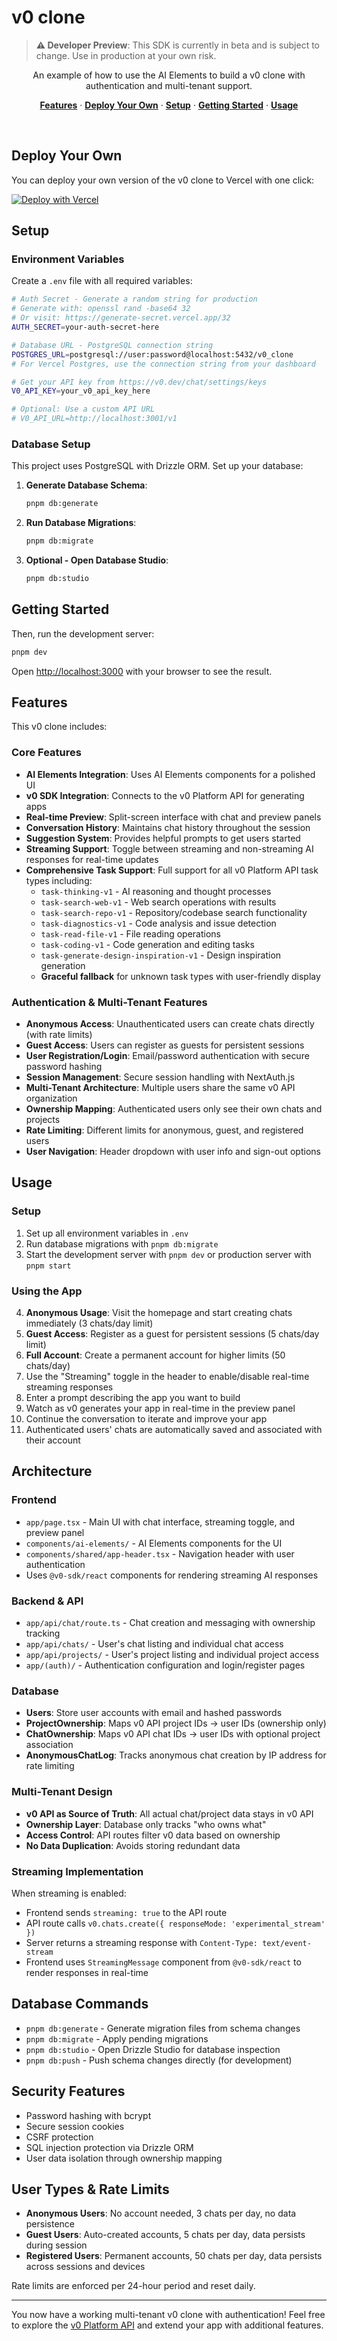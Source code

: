 # v0 clone

> **⚠️ Developer Preview**: This SDK is currently in beta and is subject to change. Use in production at your own risk.

<p align="center">
    An example of how to use the AI Elements to build a v0 clone with authentication and multi-tenant support.
</p>

<p align="center">
  <a href="#features"><strong>Features</strong></a> ·
  <a href="#deploy-your-own"><strong>Deploy Your Own</strong></a> ·
  <a href="#setup"><strong>Setup</strong></a> ·
  <a href="#getting-started"><strong>Getting Started</strong></a> ·
  <a href="#usage"><strong>Usage</strong></a>
</p>
<br/>

## Deploy Your Own

You can deploy your own version of the v0 clone to Vercel with one click:

[![Deploy with Vercel](https://vercel.com/button)](https://vercel.com/new/clone?repository-url=https%3A%2F%2Fgithub.com%2Fvercel%2Fv0-sdk&env=V0_API_KEY,AUTH_SECRET,POSTGRES_URL&envDescription=Learn+more+about+how+to+get+the+required+environment+variables&envLink=https%3A%2F%2Fgithub.com%2Fvercel%2Fv0-sdk%2Fblob%2Fmain%2Fexamples%2Fv0-clone%2FREADME.md%23environment-variables&project-name=v0-clone&repository-name=v0-clone&demo-title=v0+Clone&demo-description=A+full-featured+v0+clone+built+with+Next.js%2C+AI+Elements%2C+and+the+v0+SDK&demo-url=https%3A%2F%2Fclone-demo.v0-sdk.dev&root-directory=examples%2Fv0-clone)

## Setup

### Environment Variables

Create a `.env` file with all required variables:

```bash
# Auth Secret - Generate a random string for production
# Generate with: openssl rand -base64 32
# Or visit: https://generate-secret.vercel.app/32
AUTH_SECRET=your-auth-secret-here

# Database URL - PostgreSQL connection string
POSTGRES_URL=postgresql://user:password@localhost:5432/v0_clone
# For Vercel Postgres, use the connection string from your dashboard

# Get your API key from https://v0.dev/chat/settings/keys
V0_API_KEY=your_v0_api_key_here

# Optional: Use a custom API URL
# V0_API_URL=http://localhost:3001/v1
```

### Database Setup

This project uses PostgreSQL with Drizzle ORM. Set up your database:

1. **Generate Database Schema**:

   ```bash
   pnpm db:generate
   ```

2. **Run Database Migrations**:

   ```bash
   pnpm db:migrate
   ```

3. **Optional - Open Database Studio**:
   ```bash
   pnpm db:studio
   ```

## Getting Started

Then, run the development server:

```bash
pnpm dev
```

Open [http://localhost:3000](http://localhost:3000) with your browser to see the result.

## Features

This v0 clone includes:

### Core Features

- **AI Elements Integration**: Uses AI Elements components for a polished UI
- **v0 SDK Integration**: Connects to the v0 Platform API for generating apps
- **Real-time Preview**: Split-screen interface with chat and preview panels
- **Conversation History**: Maintains chat history throughout the session
- **Suggestion System**: Provides helpful prompts to get users started
- **Streaming Support**: Toggle between streaming and non-streaming AI responses for real-time updates
- **Comprehensive Task Support**: Full support for all v0 Platform API task types including:
  - `task-thinking-v1` - AI reasoning and thought processes
  - `task-search-web-v1` - Web search operations with results
  - `task-search-repo-v1` - Repository/codebase search functionality
  - `task-diagnostics-v1` - Code analysis and issue detection
  - `task-read-file-v1` - File reading operations
  - `task-coding-v1` - Code generation and editing tasks
  - `task-generate-design-inspiration-v1` - Design inspiration generation
  - **Graceful fallback** for unknown task types with user-friendly display

### Authentication & Multi-Tenant Features

- **Anonymous Access**: Unauthenticated users can create chats directly (with rate limits)
- **Guest Access**: Users can register as guests for persistent sessions
- **User Registration/Login**: Email/password authentication with secure password hashing
- **Session Management**: Secure session handling with NextAuth.js
- **Multi-Tenant Architecture**: Multiple users share the same v0 API organization
- **Ownership Mapping**: Authenticated users only see their own chats and projects
- **Rate Limiting**: Different limits for anonymous, guest, and registered users
- **User Navigation**: Header dropdown with user info and sign-out options

## Usage

### Setup

1. Set up all environment variables in `.env`
2. Run database migrations with `pnpm db:migrate`
3. Start the development server with `pnpm dev` or production server with `pnpm start`

### Using the App

4. **Anonymous Usage**: Visit the homepage and start creating chats immediately (3 chats/day limit)
5. **Guest Access**: Register as a guest for persistent sessions (5 chats/day limit)
6. **Full Account**: Create a permanent account for higher limits (50 chats/day)
7. Use the "Streaming" toggle in the header to enable/disable real-time streaming responses
8. Enter a prompt describing the app you want to build
9. Watch as v0 generates your app in real-time in the preview panel
10. Continue the conversation to iterate and improve your app
11. Authenticated users' chats are automatically saved and associated with their account

## Architecture

### Frontend

- `app/page.tsx` - Main UI with chat interface, streaming toggle, and preview panel
- `components/ai-elements/` - AI Elements components for the UI
- `components/shared/app-header.tsx` - Navigation header with user authentication
- Uses `@v0-sdk/react` components for rendering streaming AI responses

### Backend & API

- `app/api/chat/route.ts` - Chat creation and messaging with ownership tracking
- `app/api/chats/` - User's chat listing and individual chat access
- `app/api/projects/` - User's project listing and individual project access
- `app/(auth)/` - Authentication configuration and login/register pages

### Database

- **Users**: Store user accounts with email and hashed passwords
- **ProjectOwnership**: Maps v0 API project IDs → user IDs (ownership only)
- **ChatOwnership**: Maps v0 API chat IDs → user IDs with optional project association
- **AnonymousChatLog**: Tracks anonymous chat creation by IP address for rate limiting

### Multi-Tenant Design

- **v0 API as Source of Truth**: All actual chat/project data stays in v0 API
- **Ownership Layer**: Database only tracks "who owns what"
- **Access Control**: API routes filter v0 data based on ownership
- **No Data Duplication**: Avoids storing redundant data

### Streaming Implementation

When streaming is enabled:

- Frontend sends `streaming: true` to the API route
- API route calls `v0.chats.create({ responseMode: 'experimental_stream' })`
- Server returns a streaming response with `Content-Type: text/event-stream`
- Frontend uses `StreamingMessage` component from `@v0-sdk/react` to render responses in real-time

## Database Commands

- `pnpm db:generate` - Generate migration files from schema changes
- `pnpm db:migrate` - Apply pending migrations
- `pnpm db:studio` - Open Drizzle Studio for database inspection
- `pnpm db:push` - Push schema changes directly (for development)

## Security Features

- Password hashing with bcrypt
- Secure session cookies
- CSRF protection
- SQL injection protection via Drizzle ORM
- User data isolation through ownership mapping

## User Types & Rate Limits

- **Anonymous Users**: No account needed, 3 chats per day, no data persistence
- **Guest Users**: Auto-created accounts, 5 chats per day, data persists during session
- **Registered Users**: Permanent accounts, 50 chats per day, data persists across sessions and devices

Rate limits are enforced per 24-hour period and reset daily.

---

You now have a working multi-tenant v0 clone with authentication! Feel free to explore the [v0 Platform API](https://v0.dev/docs/api/platform) and extend your app with additional features.
